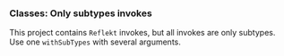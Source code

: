 ### Classes: Only subtypes invokes

This project contains `Reflekt` invokes, but all invokes are only subtypes. 
Use one `withSubTypes` with several arguments.
